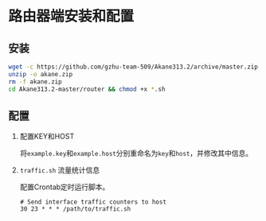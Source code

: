 # 路由器端安装和配置

## 安装

```sh
wget -c https://github.com/gzhu-team-509/Akane313.2/archive/master.zip -O akane.zip
unzip -o akane.zip
rm -f akane.zip
cd Akane313.2-master/router && chmod +x *.sh
```

## 配置

1. 配置KEY和HOST

    将`example.key`和`example.host`分别重命名为`key`和`host`，并修改其中信息。

2. `traffic.sh` 流量统计信息

    配置Crontab定时运行脚本。

    ```crontab
    # Send interface traffic counters to host
    30 23 * * * /path/to/traffic.sh
    ```
